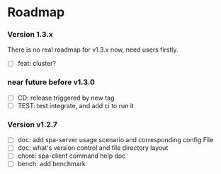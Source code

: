 # Roadmap
### Version 1.3.x

There is no real roadmap for v1.3.x now, need users firstly.

- [ ] feat: cluster?

### near future before v1.3.0
- [ ] CD: release triggered by new tag
- [ ] TEST: test integrate, and add ci to run it

### Version v1.2.7
- [ ] doc: add spa-server usage scenario and corresponding config File
- [ ] doc: what's version control and file directory layout
- [ ] chore: spa-client command help doc
- [ ] bench: add benchmark